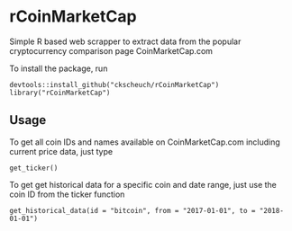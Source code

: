 # rCoinMarketCap

Simple R based web scrapper to extract data from the popular cryptocurrency comparison page CoinMarketCap.com

To install the package, run

```
devtools::install_github("ckscheuch/rCoinMarketCap")
library("rCoinMarketCap")
```
## Usage

To get all coin IDs and names available on CoinMarketCap.com including current price data, just type
```
get_ticker()
```

To get get historical data for a specific coin and date range, just use the coin ID from the ticker function
```
get_historical_data(id = "bitcoin", from = "2017-01-01", to = "2018-01-01")
```
